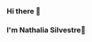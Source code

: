 ### Hi there 👋
### I'm Nathalia Silvestre👋

<!--
**93-silvestre/93-Silvestre** is a ✨ _special_ ✨ repository because its `README.md` (this file) appears on your GitHub profile.

Here are some ideas to get you started:

- ⚡ I live in 🇧🇷: ...
- ⚡Java Jr Developer (In Training)



